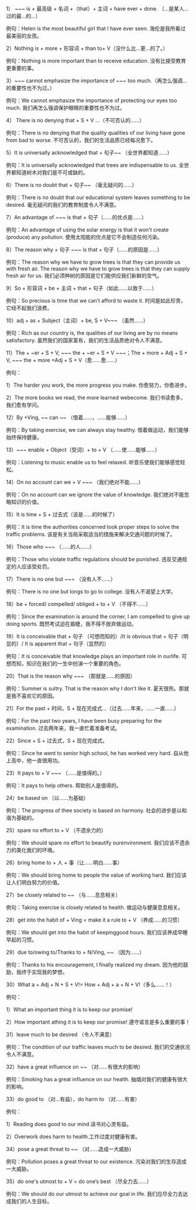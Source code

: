 1） ~~~ is + 最高级 + 名词 +（that）+ 主词 + have ever + done. （...是某人...过的最...的...）

例句：Helen is the most beautiful girl that I have ever seen. 海伦是我所看过最美丽的女孩。

2）Nothing is + more + 形容词 + than to+ V（没什么比...更...的了。）

例句：Nothing is more important than to receive education. 没有比接受教育更重要的事。

3）~~~ cannot emphasize the importance of ~~~ too much.（再怎么强调...的重要性也不为过。）

例句：We cannot emphasize the importance of protecting our eyes too much. 我们再怎么强调保护眼睛的重要性也不为过。

4） There is no denying that + S + V ...（不可否认的……）

例句：There is no denying that the quality qualities of our living have gone from bad to worse. 不可否认的，我们的生活品质已经每况愈下。

5）It is universally acknowledged that + 句子~~ （全世界都知道……）

例句：It is universally acknowledged that trees are indispensable to us. 全世界都知道树木对我们是不可或缺的。

6）There is no doubt that + 句子~~ （毫无疑问的……）

例句：There is no doubt that our educational system leaves something to be desired. 毫无疑问的我们的教育制度令人不满意。

7）An advantage of ~~~ is that + 句子（……的优点是……）

例句：An advantage of using the solar energy is that it won't create (produce) any pollution. 使用太阳能的优点是它不会制造任何污染。

8）The reason why + 句子 ~~~ is that + 句子（……的原因是……）

例句：The reason why we have to grow trees is that they can provide us with fresh air. The reason why we have to grow trees is that they can supply fresh air for us. 我们必须种树的原因是它们能供应我们新鲜的空气。

9）So + 形容词 + be + 主词 + that + 句子（如此……以致于……）

例句：So precious is time that we can’t afford to waste it. 时间是如此珍贵，它经不起我们浪费。

10）adj + as + Subject（主词）+ be, S + V~~~ （虽然……）

例句：Rich as our country is, the qualities of our living are by no means satisfactory. 虽然我们的国家富有，我们的生活品质绝对令人不满意。

11）The + ~er + S + V, ~~~ the + ~er + S + V ~~~；The + more + Adj + S + V, ~~~ the + more +Adj + S + V（愈……愈……）

例句：

1）The harder you work, the more progress you make. 你愈努力，你愈进步。

2）The more books we read, the more learned webecome. 我们书读愈多，我们愈有学问。

12）By +Ving, ~~ can ~~ （借着……，……能够……）

例句：By taking exercise, we can always stay healthy. 借着做运动，我们能够始终保持健康。

13）~~~ enable + Object（受词）+ to + V （……使……能够……）

例句：Listening to music enable us to feel relaxed. 听音乐使我们能够感觉轻松。

14）On no account can we + V ~~~ （我们绝对不能……）

例句：On no account can we ignore the value of knowledge. 我们绝对不能忽略知识的价值。

15）It is time + S + 过去式（该是……的时候了）

例句：It is time the authorities concerned took proper steps to solve the traffic problems. 该是有关当局采取适当的措施来解决交通问题的时候了。

16）Those who ~~~ （……的人……）

例句：Those who violate traffic regulations should be punished. 违反交通规定的人应该受处罚。

17）There is no one but ~~~ （没有人不……）

例句：There is no one but longs to go to college. 没有人不渴望上大学。

18）be + forced/ compelled/ obliged + to + V （不得不……）

例句：Since the examination is around the corner, I am compelled to give up doing sports. 既然考试迫在眉睫，我不得不放弃做运动。

19）It is conceivable that + 句子 （可想而知的）/It is obvious that + 句子（明显的）/ It is apparent that + 句子（显然的）

例句：It is conceivable that knowledge plays an important role in ourlife. 可想而知，知识在我们的一生中扮演一个重要的角色。

20）That is the reason why ~~~ （那就是……的原因）

例句：Summer is sultry. That is the reason why I don't like it. 夏天很热。那就是我不喜欢它的原因。

21）For the past + 时间，S + 现在完成式...（过去……年来，……一直……）

例句：For the past two years, I have been busy preparing for the examination. 过去两年来，我一直忙着准备考试。

22）Since + S + 过去式，S + 现在完成式。

例句：Since he went to senior high school, he has worked very hard. 自从他上高中，他一直很用功。

23）It pays to + V ~~~ （……是值得的。）

例句：It pays to help others. 帮助别人是值得的。

24）be based on （以……为基础）

例句：The progress of thee society is based on harmony. 社会的进步是以和谐为基础的。

25）spare no effort to + V （不遗余力的）

例句：We should spare no effort to beautify ourenvironment. 我们应该不遗余力的美化我们的环境。

26）bring home to + 人 + 事（让……明白……事）

例句：We should bring home to people the value of working hard. 我们应该让人们明白努力的价值。

27）be closely related to ~~ （与……息息相关）

例句：Taking exercise is closely related to health. 做运动与健康息息相关。

28）get into the habit of + Ving = make it a rule to + V （养成……的习惯）

例句：We should get into the habit of keepinggood hours. 我们应该养成早睡早起的习惯。

29）due to/owing to/Thanks to + N/Ving, ~~ （因为……）

例句：Thanks to his encouragement, I finally realized my dream. 因为他的鼓励，我终于实现我的梦想。

30）What a + Adj + N + S + V!= How + Adj + a + N + V!（多么……！）

例句：

1）What an important thing it is to keep our promise!

2）How important athing it is to keep our promise! 遵守诺言是多么重要的事！

31）leave much to be desired （令人不满意）

例句：The condition of our traffic leaves much to be desired. 我们的交通状况令人不满意。

32）have a great influence on ~~ （对……有很大的影响）

例句：Smoking has a great influence on our health. 抽烟对我们的健康有很大的影响。

33）do good to （对...有益），do harm to （对……有害）

例句：

1）Reading does good to our mind.读书对心灵有益。

2）Overwork does harm to health.工作过度对健康有害。

34）pose a great threat to ~~ （对……造成一大威胁）

例句：Pollution poses a great threat to our existence. 污染对我们的生存造成一大威胁。

35）do one's utmost to + V = do one’s best （尽全力去……）

例句：We should do our utmost to achieve our goal in life. 我们应尽全力去达成我们的人生目标。
 
